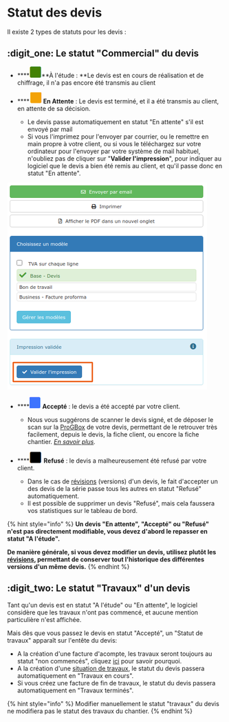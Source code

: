 # Statut des devis

Il existe 2 types de statuts pour les devis :

## :digit_one: Le statut "Commercial" du devis



* ****![](../../.gitbook/assets/screenshot-1-.png)**À l'étude : **Le devis est en cours de réalisation et de chiffrage, il n'a pas encore été transmis au client



* ****![](../../.gitbook/assets/screenshot-1c-.png) **En Attente** : Le devis est terminé, et il a été transmis au client, en attente de sa décision.
  * Le devis passe automatiquement en statut "En attente" s'il est envoyé par mail
  * Si vous l'imprimez pour l'envoyer par courrier, ou le remettre en main propre à votre client, ou si vous le téléchargez sur votre ordinateur pour l'envoyer par votre système de mail habituel, n'oubliez pas de cliquer sur "**Valider l'impression**", pour indiquer au logiciel que le devis a bien été remis au client, et qu'il passe donc en statut "En attente".

![](../../.gitbook/assets/screenshot-29-.png)

* ****![](../../.gitbook/assets/screenshot-1b-.png) **Accepté** : le devis a été accepté par votre client.
  *   Nous vous suggérons de scanner le devis signé, et de déposer le scan sur la [ProGBox](../../les-plus-du-logiciel/progbox-archivage-de-documents.md) de votre devis, permettant de le retrouver très facilement, depuis le devis, la fiche client, ou encore la fiche chantier. [_En savoir plus_](../../les-plus-du-logiciel/progbox-archivage-de-documents.md#archivage-de-tous-vos-documents)_._


* ****![](../../.gitbook/assets/screenshot-1d-.png) **Refusé** : le devis a malheureusement été refusé par votre client.
  * Dans le cas de [révisions](revision-et-copie-de-devis.md#revision-de-devis) (versions) d'un devis, le fait d'accepter un des devis de la série passe tous les autres en statut "Refusé" automatiquement.
  * Il est possible de supprimer un devis "Refusé", mais cela faussera vos statistiques sur le tableau de bord.

{% hint style="info" %}
**Un devis "En attente", "Accepté" ou "Refusé" n'est pas directement modifiable, vous devez d'abord le repasser en statut "A l'étude".**

**De manière générale, si vous devez modifier un devis, utilisez plutôt les **[**révisions**](revision-et-copie-de-devis.md#revision-de-devis)**, permettant de conserver tout l'historique des différentes versions d'un même devis.**
{% endhint %}

## :digit_two: Le statut "Travaux" d'un devis

Tant qu'un devis est en statut "A l'étude" ou "En attente", le logiciel considère que les travaux n'ont pas commencé, et aucune mention particulière n'est affichée.

Mais dès que vous passez le devis en statut "Accepté", un "Statut de travaux" apparaît sur l'entête du devis:

*  A la création d'une facture d'acompte, les travaux seront toujours au statut "non commencés", cliquez [ici](../les-factures/la-facture-dacompte.md#ne-pas-confondre-facture-dacompte-et-facture-davancement-situation-de-travaux) pour savoir pourquoi.
* A la création d'une [situation de travaux](../les-factures/situation-de-travaux.md), le statut du devis passera automatiquement en "Travaux en cours".
* Si vous créez une facture de fin de travaux, le statut du devis passera automatiquement en "Travaux terminés".

{% hint style="info" %}
Modifier manuellement le statut "travaux" du devis ne modifiera pas le statut des travaux du chantier.
{% endhint %}
